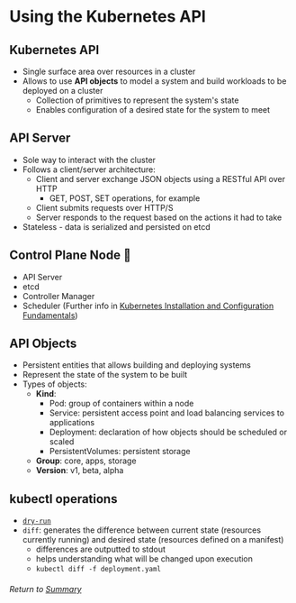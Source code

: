 # Using the Kubernetes API

## Kubernetes API
- Single surface area over resources in a cluster
- Allows to use **API objects** to model a system and build workloads to be deployed on a cluster
    - Collection of primitives to represent the system's state
    - Enables configuration of a desired state for the system to meet

## API Server
- Sole way to interact with the cluster
- Follows a client/server architecture:
    - Client and server exchange JSON objects using a RESTful API over HTTP
        - GET, POST, SET operations, for example
    - Client submits requests over HTTP/S
    - Server responds to the request based on the actions it had to take
- Stateless - data is serialized and persisted on etcd

## Control Plane Node 🧠
- API Server
- etcd
- Controller Manager
- Scheduler
(Further info in [Kubernetes Installation and Configuration Fundamentals](https://github.com/l12f3r/CKAstudy/blob/main/Kubernetes%20Installation%20and%20Configuration%20Fundamentals/01exploringKubernetesArchitecture/07k8sClusterComponents.md#control-plane-node-components))

## API Objects
- Persistent entities that allows building and deploying systems
- Represent the state of the system to be built
- Types of objects:
    - **Kind**: 
        - Pod: group of containers within a node
        - Service: persistent access point and load balancing services to applications
        - Deployment: declaration of how objects should be scheduled or scaled
        - PersistentVolumes: persistent storage
    - **Group**: core, apps, storage
    - **Version**: v1, beta, alpha

## kubectl operations
- [`dry-run`](https://github.com/l12f3r/CKAstudy/blob/main/Kubernetes%20Installation%20and%20Configuration%20Fundamentals/03workingK8sCluster/02applicationPodDeployment.md#example-of-a-basic-deployment-manifest-file)
- `diff`: generates the difference between current state (resources currently running) and desired state (resources defined on a manifest)
    - differences are outputted to stdout
    - helps understanding what will be changed upon execution
    - `kubectl diff -f deployment.yaml`

###### Return to [Summary](README.md)
